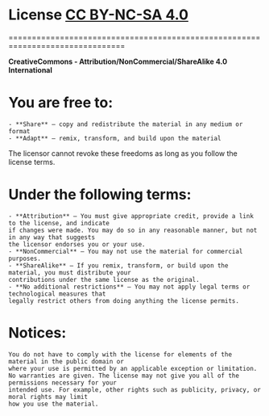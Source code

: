 # License [CC BY-NC-SA 4.0](http://creativecommons.org/licenses/by-nc-sa/4.0/)
===============================================================================

**CreativeCommons - Attribution/NonCommercial/ShareAlike 4.0 International**

# You are free to:

    - **Share** — copy and redistribute the material in any medium or format
    - **Adapt** — remix, transform, and build upon the material

The licensor cannot revoke these freedoms as long as you follow the license terms.

# Under the following terms:

    - **Attribution** — You must give appropriate credit, provide a link to the license, and indicate
    if changes were made. You may do so in any reasonable manner, but not in any way that suggests
    the licensor endorses you or your use.
    - **NonCommercial** — You may not use the material for commercial purposes.
    - **ShareAlike** — If you remix, transform, or build upon the material, you must distribute your
    contributions under the same license as the original.
    - **No additional restrictions** — You may not apply legal terms or technological measures that
    legally restrict others from doing anything the license permits.

# Notices:

    You do not have to comply with the license for elements of the material in the public domain or
    where your use is permitted by an applicable exception or limitation.
    No warranties are given. The license may not give you all of the permissions necessary for your
    intended use. For example, other rights such as publicity, privacy, or moral rights may limit
    how you use the material.

